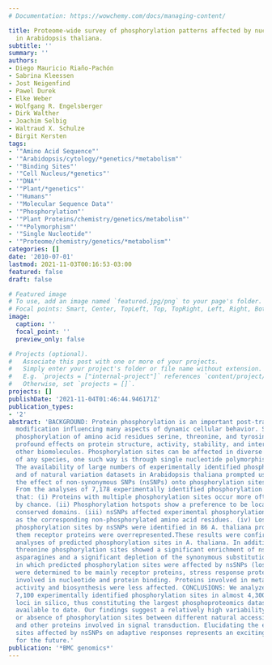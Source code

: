 ```yaml
---
# Documentation: https://wowchemy.com/docs/managing-content/

title: Proteome-wide survey of phosphorylation patterns affected by nuclear DNA polymorphisms
  in Arabidopsis thaliana.
subtitle: ''
summary: ''
authors:
- Diego Mauricio Riaño-Pachón
- Sabrina Kleessen
- Jost Neigenfind
- Pawel Durek
- Elke Weber
- Wolfgang R. Engelsberger
- Dirk Walther
- Joachim Selbig
- Waltraud X. Schulze
- Birgit Kersten
tags:
- '"Amino Acid Sequence"'
- '"Arabidopsis/cytology/*genetics/*metabolism"'
- '"Binding Sites"'
- '"Cell Nucleus/*genetics"'
- '"DNA"'
- '"Plant/*genetics"'
- '"Humans"'
- '"Molecular Sequence Data"'
- '"Phosphorylation"'
- '"Plant Proteins/chemistry/genetics/metabolism"'
- '"*Polymorphism"'
- '"Single Nucleotide"'
- '"Proteome/chemistry/genetics/*metabolism"'
categories: []
date: '2010-07-01'
lastmod: 2021-11-03T00:16:53-03:00
featured: false
draft: false

# Featured image
# To use, add an image named `featured.jpg/png` to your page's folder.
# Focal points: Smart, Center, TopLeft, Top, TopRight, Left, Right, BottomLeft, Bottom, BottomRight.
image:
  caption: ''
  focal_point: ''
  preview_only: false

# Projects (optional).
#   Associate this post with one or more of your projects.
#   Simply enter your project's folder or file name without extension.
#   E.g. `projects = ["internal-project"]` references `content/project/deep-learning/index.md`.
#   Otherwise, set `projects = []`.
projects: []
publishDate: '2021-11-04T01:46:44.946171Z'
publication_types:
- '2'
abstract: 'BACKGROUND: Protein phosphorylation is an important post-translational
  modification influencing many aspects of dynamic cellular behavior. Site-specific
  phosphorylation of amino acid residues serine, threonine, and tyrosine can have
  profound effects on protein structure, activity, stability, and interaction with
  other biomolecules. Phosphorylation sites can be affected in diverse ways in members
  of any species, one such way is through single nucleotide polymorphisms (SNPs).
  The availability of large numbers of experimentally identified phosphorylation sites,
  and of natural variation datasets in Arabidopsis thaliana prompted us to analyze
  the effect of non-synonymous SNPs (nsSNPs) onto phosphorylation sites. RESULTS:
  From the analyses of 7,178 experimentally identified phosphorylation sites we found
  that: (i) Proteins with multiple phosphorylation sites occur more often than expected
  by chance. (ii) Phosphorylation hotspots show a preference to be located outside
  conserved domains. (iii) nsSNPs affected experimental phosphorylation sites as much
  as the corresponding non-phosphorylated amino acid residues. (iv) Losses of experimental
  phosphorylation sites by nsSNPs were identified in 86 A. thaliana proteins, among
  them receptor proteins were overrepresented.These results were confirmed by similar
  analyses of predicted phosphorylation sites in A. thaliana. In addition, predicted
  threonine phosphorylation sites showed a significant enrichment of nsSNPs towards
  asparagines and a significant depletion of the synonymous substitution. Proteins
  in which predicted phosphorylation sites were affected by nsSNPs (loss and gain),
  were determined to be mainly receptor proteins, stress response proteins and proteins
  involved in nucleotide and protein binding. Proteins involved in metabolism, catalytic
  activity and biosynthesis were less affected. CONCLUSIONS: We analyzed more than
  7,100 experimentally identified phosphorylation sites in almost 4,300 protein-coding
  loci in silico, thus constituting the largest phosphoproteomics dataset for A. thaliana
  available to date. Our findings suggest a relatively high variability in the presence
  or absence of phosphorylation sites between different natural accessions in receptor
  and other proteins involved in signal transduction. Elucidating the effect of phosphorylation
  sites affected by nsSNPs on adaptive responses represents an exciting research goal
  for the future.'
publication: '*BMC genomics*'
---
```


